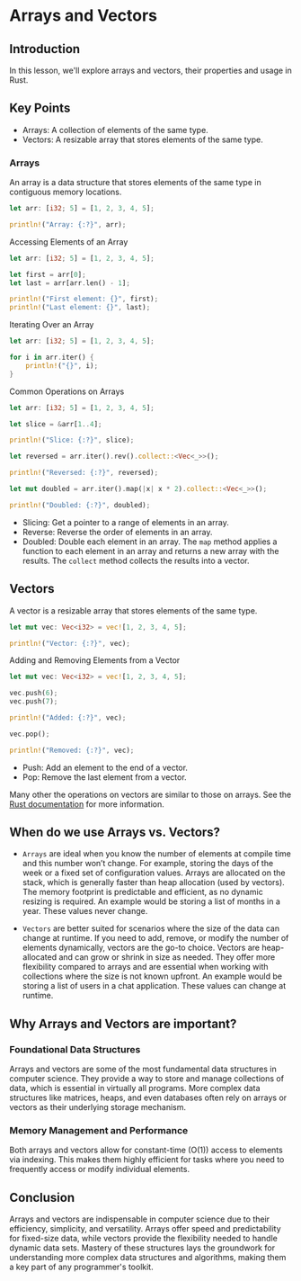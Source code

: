 # Arrays and Vectors

## Introduction

In this lesson, we'll explore arrays and vectors, their properties and usage in Rust.

## Key Points

- Arrays: A collection of elements of the same type.
- Vectors: A resizable array that stores elements of the same type.

### Arrays

An array is a data structure that stores elements of the same type in contiguous memory locations.

```rust
let arr: [i32; 5] = [1, 2, 3, 4, 5];

println!("Array: {:?}", arr);
```

Accessing Elements of an Array

```rust
let arr: [i32; 5] = [1, 2, 3, 4, 5];

let first = arr[0];
let last = arr[arr.len() - 1];

println!("First element: {}", first);
println!("Last element: {}", last);
```

Iterating Over an Array

```rust
let arr: [i32; 5] = [1, 2, 3, 4, 5];

for i in arr.iter() {
    println!("{}", i);
}
```

Common Operations on Arrays

```rust
let arr: [i32; 5] = [1, 2, 3, 4, 5];

let slice = &arr[1..4];

println!("Slice: {:?}", slice);

let reversed = arr.iter().rev().collect::<Vec<_>>();

println!("Reversed: {:?}", reversed);

let mut doubled = arr.iter().map(|x| x * 2).collect::<Vec<_>>();

println!("Doubled: {:?}", doubled);
```

- Slicing: Get a pointer to a range of elements in an array.
- Reverse: Reverse the order of elements in an array.
- Doubled: Double each element in an array. The `map` method applies a function to each element in an array and returns a new array with the results. The `collect` method collects the results into a vector.

## Vectors

A vector is a resizable array that stores elements of the same type.

```rust
let mut vec: Vec<i32> = vec![1, 2, 3, 4, 5];

println!("Vector: {:?}", vec);
```

Adding and Removing Elements from a Vector

```rust
let mut vec: Vec<i32> = vec![1, 2, 3, 4, 5];

vec.push(6);
vec.push(7);

println!("Added: {:?}", vec);

vec.pop();

println!("Removed: {:?}", vec);
```

- Push: Add an element to the end of a vector.
- Pop: Remove the last element from a vector.

Many other the operations on vectors are similar to those on arrays. See the [Rust documentation](https://doc.rust-lang.org/std/vec/struct.Vec.html) for more information.

## When do we use Arrays vs. Vectors?

- `Arrays` are ideal when you know the number of elements at compile time and this number won’t change. For example, storing the days of the week or a fixed set of configuration values. Arrays are allocated on the stack, which is generally faster than heap allocation (used by vectors). The memory footprint is predictable and efficient, as no dynamic resizing is required. An example would be storing a list of
  months in a year. These values never change.

- `Vectors` are better suited for scenarios where the size of the data can change at runtime. If you need to add, remove, or modify the number of elements dynamically, vectors are the go-to choice. Vectors are heap-allocated and can grow or shrink in size as needed. They offer more flexibility compared to arrays and are essential when working with collections where the size is not known upfront. An example would be storing a list of users in a chat application. These values can change at runtime.

## Why Arrays and Vectors are important?

### Foundational Data Structures

Arrays and vectors are some of the most fundamental data structures in computer science. They provide a way to store and manage collections of data, which is essential in virtually all programs. More complex data structures like matrices, heaps, and even databases often rely on arrays or vectors as their underlying storage mechanism.

### Memory Management and Performance

Both arrays and vectors allow for constant-time (O(1)) access to elements via indexing. This makes them highly efficient for tasks where you need to frequently access or modify individual elements.

## Conclusion

Arrays and vectors are indispensable in computer science due to their efficiency, simplicity, and versatility. Arrays offer speed and predictability for fixed-size data, while vectors provide the flexibility needed to handle dynamic data sets. Mastery of these structures lays the groundwork for understanding more complex data structures and algorithms, making them a key part of any programmer's toolkit.
